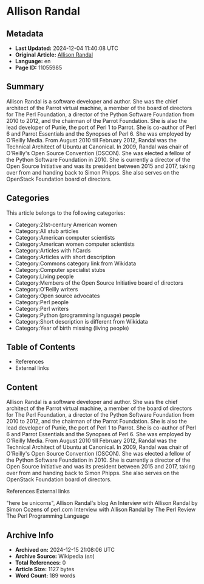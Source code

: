 # Allison Randal

## Metadata
- **Last Updated:** 2024-12-04 11:40:08 UTC
- **Original Article:** [Allison Randal](https://en.wikipedia.org/wiki/Allison_Randal)
- **Language:** en
- **Page ID:** 11055985

## Summary
Allison Randal is a software developer and author.  She was the chief architect of the Parrot virtual machine, a member of the board of directors for The Perl Foundation, a director of the Python Software Foundation from 2010 to 2012, and the chairman of the Parrot Foundation.  She is also the lead developer of Punie, the port of Perl 1 to Parrot. She is co-author of Perl 6 and Parrot Essentials and the Synopses of Perl 6.  She was employed by O'Reilly Media. From August 2010 till February 2012, Randal was the Technical Architect of Ubuntu at Canonical.
In 2009, Randal was chair of O'Reilly's Open Source Convention (OSCON). She was elected a fellow of the Python Software Foundation in 2010.
She is currently a director of the Open Source Initiative and was its president between 2015 and 2017, taking over from and handing back to Simon Phipps. She also serves on the OpenStack Foundation board of directors.

## Categories
This article belongs to the following categories:

- Category:21st-century American women
- Category:All stub articles
- Category:American computer scientists
- Category:American women computer scientists
- Category:Articles with hCards
- Category:Articles with short description
- Category:Commons category link from Wikidata
- Category:Computer specialist stubs
- Category:Living people
- Category:Members of the Open Source Initiative board of directors
- Category:O'Reilly writers
- Category:Open source advocates
- Category:Perl people
- Category:Perl writers
- Category:Python (programming language) people
- Category:Short description is different from Wikidata
- Category:Year of birth missing (living people)

## Table of Contents

- References
- External links

## Content

Allison Randal is a software developer and author.  She was the chief architect of the Parrot virtual machine, a member of the board of directors for The Perl Foundation, a director of the Python Software Foundation from 2010 to 2012, and the chairman of the Parrot Foundation.  She is also the lead developer of Punie, the port of Perl 1 to Parrot. She is co-author of Perl 6 and Parrot Essentials and the Synopses of Perl 6.  She was employed by O'Reilly Media. From August 2010 till February 2012, Randal was the Technical Architect of Ubuntu at Canonical.
In 2009, Randal was chair of O'Reilly's Open Source Convention (OSCON). She was elected a fellow of the Python Software Foundation in 2010.
She is currently a director of the Open Source Initiative and was its president between 2015 and 2017, taking over from and handing back to Simon Phipps. She also serves on the OpenStack Foundation board of directors.

References
External links

"here be unicorns", Allison Randal's blog
An Interview with Allison Randal by Simon Cozens of perl.com
Interview with Allison Randal by The Perl Review
The Perl Programming Language

## Archive Info
- **Archived on:** 2024-12-15 21:08:06 UTC
- **Archive Source:** Wikipedia (_en_)
- **Total References:** 0
- **Article Size:** 1127 bytes
- **Word Count:** 189 words
